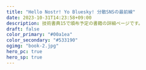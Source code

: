 ```yaml
---
title: "Hello Nostr! Yo Bluesky! 分散SNSの最前線"
date: 2023-10-31T14:23:58+09:00
description: 技術書典15で頒布予定の書籍の詳細ページです。
draft: false
color_primary: "#00a1ea"
color_secondary: "#533190"
ogimg: "book-2.jpg"
hero_pc: true 
hero_sp: true
---
```


